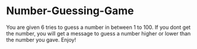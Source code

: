 # Number-Guessing-Game
You are given 6 tries to guess a number in between 1 to 100. If you dont get the number, you will get a message to guess a number higher or lower than the number you gave. Enjoy!
